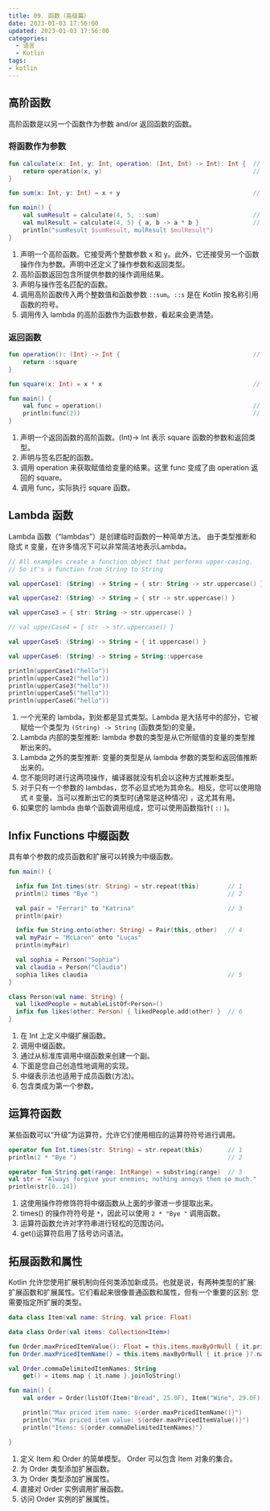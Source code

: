 ```yaml
---
title: 09. 函数（高级篇）
date: 2023-01-03 17:56:00
updated: 2023-01-03 17:56:00
categories:
  - 语言
  - Kotlin
tags:
- kotlin
---
```


## 高阶函数

高阶函数是以另一个函数作为参数 and/or 返回函数的函数。

### 将函数作为参数

```kt
fun calculate(x: Int, y: Int, operation: (Int, Int) -> Int): Int {  // 1
    return operation(x, y)                                          // 2
}

fun sum(x: Int, y: Int) = x + y                                     // 3

fun main() {
    val sumResult = calculate(4, 5, ::sum)                          // 4
    val mulResult = calculate(4, 5) { a, b -> a * b }               // 5
    println("sumResult $sumResult, mulResult $mulResult")
}
```

1. 声明一个高阶函数。它接受两个整数参数 x 和 y。此外，它还接受另一个函数操作作为参数。声明中还定义了操作参数和返回类型。
2. 高阶函数返回包含所提供参数的操作调用结果。
3. 声明与操作签名匹配的函数。
4. 调用高阶函数传入两个整数值和函数参数 `::sum`。`::s` 是在 Kotlin 按名称引用函数的符号。
5. 调用传入 lambda 的高阶函数作为函数参数，看起来会更清楚。

### 返回函数

```kt
fun operation(): (Int) -> Int {                                     // 1
    return ::square
}

fun square(x: Int) = x * x                                          // 2

fun main() {
    val func = operation()                                          // 3
    println(func(2))                                                // 4
}
```

1. 声明一个返回函数的高阶函数。(Int)-> Int 表示 square 函数的参数和返回类型。
2. 声明与签名匹配的函数。
3. 调用 operation 来获取赋值给变量的结果。这里 func 变成了由 operation 返回的 square。
4. 调用 func，实际执行 square 函数。

## Lambda 函数

Lambda 函数（“lambdas”）是创建临时函数的一种简单方法。 由于类型推断和隐式 it 变量，在许多情况下可以非常简洁地表示Lambda。

```kt
// All examples create a function object that performs upper-casing.
// So it's a function from String to String

val upperCase1: (String) -> String = { str: String -> str.uppercase() } // 1

val upperCase2: (String) -> String = { str -> str.uppercase() }         // 2

val upperCase3 = { str: String -> str.uppercase() }                     // 3

// val upperCase4 = { str -> str.uppercase() }                          // 4

val upperCase5: (String) -> String = { it.uppercase() }                 // 5

val upperCase6: (String) -> String = String::uppercase                  // 6

println(upperCase1("hello"))
println(upperCase2("hello"))
println(upperCase3("hello"))
println(upperCase5("hello"))
println(upperCase6("hello"))
```

1. 一个光荣的 lambda，到处都是显式类型。Lambda 是大括号中的部分，它被赋给一个类型为 `(String) -> String` (函数类型)的变量。
2. Lambda 内部的类型推断: lambda 参数的类型是从它所赋值的变量的类型推断出来的。
3. Lambda 之外的类型推断: 变量的类型是从 lambda 参数的类型和返回值推断出来的。
4. 您不能同时进行这两项操作，编译器就没有机会以这种方式推断类型。
5. 对于只有一个参数的 lambdas，您不必显式地为其命名。相反，您可以使用隐式 it 变量。当可以推断出它的类型时(通常是这种情况) ，这尤其有用。
6. 如果您的 lambda 由单个函数调用组成，您可以使用函数指针( `::` )。

## Infix Functions 中缀函数

具有单个参数的成员函数和扩展可以转换为中缀函数。

```kt
fun main() {

  infix fun Int.times(str: String) = str.repeat(this)        // 1
  println(2 times "Bye ")                                    // 2

  val pair = "Ferrari" to "Katrina"                          // 3
  println(pair)

  infix fun String.onto(other: String) = Pair(this, other)   // 4
  val myPair = "McLaren" onto "Lucas"
  println(myPair)

  val sophia = Person("Sophia")
  val claudia = Person("Claudia")
  sophia likes claudia                                       // 5
}

class Person(val name: String) {
  val likedPeople = mutableListOf<Person>()
  infix fun likes(other: Person) { likedPeople.add(other) }  // 6
}
```

1. 在 Int 上定义中缀扩展函数。
2. 调用中缀函数。
3. 通过从标准库调用中缀函数来创建一个副。
4. 下面是您自己创造性地调用的实现。
5. 中缀表示法也适用于成员函数(方法)。
6. 包含类成为第一个参数。

## 运算符函数

某些函数可以“升级”为运算符，允许它们使用相应的运算符符号进行调用。

```kt
operator fun Int.times(str: String) = str.repeat(this)       // 1
println(2 * "Bye ")                                          // 2

operator fun String.get(range: IntRange) = substring(range)  // 3
val str = "Always forgive your enemies; nothing annoys them so much."
println(str[0..14])
```

1. 这使用操作符修饰符将中缀函数从上面的步骤进一步提取出来。
2. times() 的操作符符号是 `*`，因此可以使用 `2 * "Bye "` 调用函数。
3. 运算符函数允许对字符串进行轻松的范围访问。
4. get()运算符启用了括号访问语法。

## 拓展函数和属性

Kotlin 允许您使用扩展机制向任何类添加新成员。也就是说，有两种类型的扩展: 扩展函数和扩展属性。它们看起来很像普通函数和属性，但有一个重要的区别: 您需要指定所扩展的类型。

```kt
data class Item(val name: String, val price: Float)                                         // 1

data class Order(val items: Collection<Item>)

fun Order.maxPricedItemValue(): Float = this.items.maxByOrNull { it.price }?.price ?: 0F    // 2
fun Order.maxPricedItemName() = this.items.maxByOrNull { it.price }?.name ?: "NO_PRODUCTS"

val Order.commaDelimitedItemNames: String                                                   // 3
    get() = items.map { it.name }.joinToString()

fun main() {
    val order = Order(listOf(Item("Bread", 25.0F), Item("Wine", 29.0F), Item("Water", 12.0F)))

    println("Max priced item name: ${order.maxPricedItemName()}")                           // 4
    println("Max priced item value: ${order.maxPricedItemValue()}")
    println("Items: ${order.commaDelimitedItemNames}")                                      // 5

}
```

1. 定义 Item 和 Order 的简单模型。 Order 可以包含 Item 对象的集合。
2. 为 Order 类型添加扩展函数。
3. 为 Order 类型添加扩展属性。
4. 直接对 Order 实例调用扩展函数。
5. 访问 Order 实例的扩展属性。
